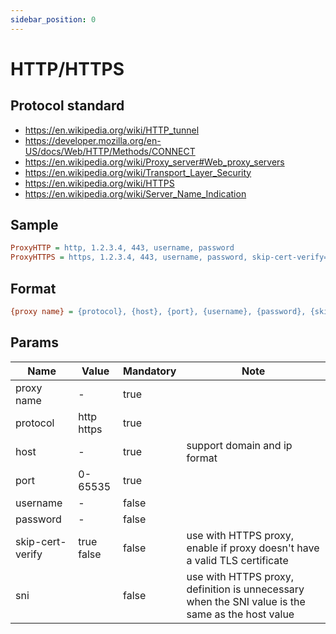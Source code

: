 ```yaml
---
sidebar_position: 0
---
```


# HTTP/HTTPS

## Protocol standard

- https://en.wikipedia.org/wiki/HTTP_tunnel
- https://developer.mozilla.org/en-US/docs/Web/HTTP/Methods/CONNECT
- https://en.wikipedia.org/wiki/Proxy_server#Web_proxy_servers
- https://en.wikipedia.org/wiki/Transport_Layer_Security
- https://en.wikipedia.org/wiki/HTTPS
- https://en.wikipedia.org/wiki/Server_Name_Indication

## Sample

```ini
ProxyHTTP = http, 1.2.3.4, 443, username, password
ProxyHTTPS = https, 1.2.3.4, 443, username, password, skip-cert-verify=true, sni=www.google.com
```

## Format

```ini
{proxy name} = {protocol}, {host}, {port}, {username}, {password}, {skip-cert-verify}, {sni}
```

## Params

| Name             | Value          | Mandatory | Note                                                                                             |
|------------------|----------------|-----------|--------------------------------------------------------------------------------------------------|
| proxy name       | -              | true      |                                                                                                  |
| protocol         | http<br/>https | true      |                                                                                                  |
| host             | -              | true      | support domain and ip format                                                                     |
| port             | 0-65535        | true      |                                                                                                  |
| username         | -              | false     |                                                                                                  |
| password         | -              | false     |                                                                                                  |
| skip-cert-verify | true<br/>false | false     | use with HTTPS proxy, enable if proxy doesn't have a valid TLS certificate                       |
| sni              |                | false     | use with HTTPS proxy, definition is unnecessary when the SNI value is the same as the host value |